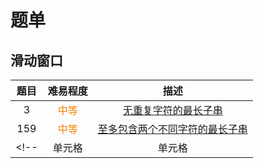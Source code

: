 # 题单
## 滑动窗口
|  题目   | 难易程度  |  描述  |
|  :----:  | :----:  |  :----:  |
| 3  | <font color=#f28500>中等</font> |  [无重复字符的最长子串](https://leetcode.cn/problems/longest-substring-without-repeating-characters/description/?envType=problem-list-v2&envId=sliding-window)  |
| 159 | <font color=#f28500>中等</font> | [至多包含两个不同字符的最长子串](https://leetcode.cn/problems/longest-substring-with-at-most-two-distinct-characters/?envType=problem-list-v2&envId=sliding-window)
<!-- | 单元格  | 单元格 |  表头  | -->